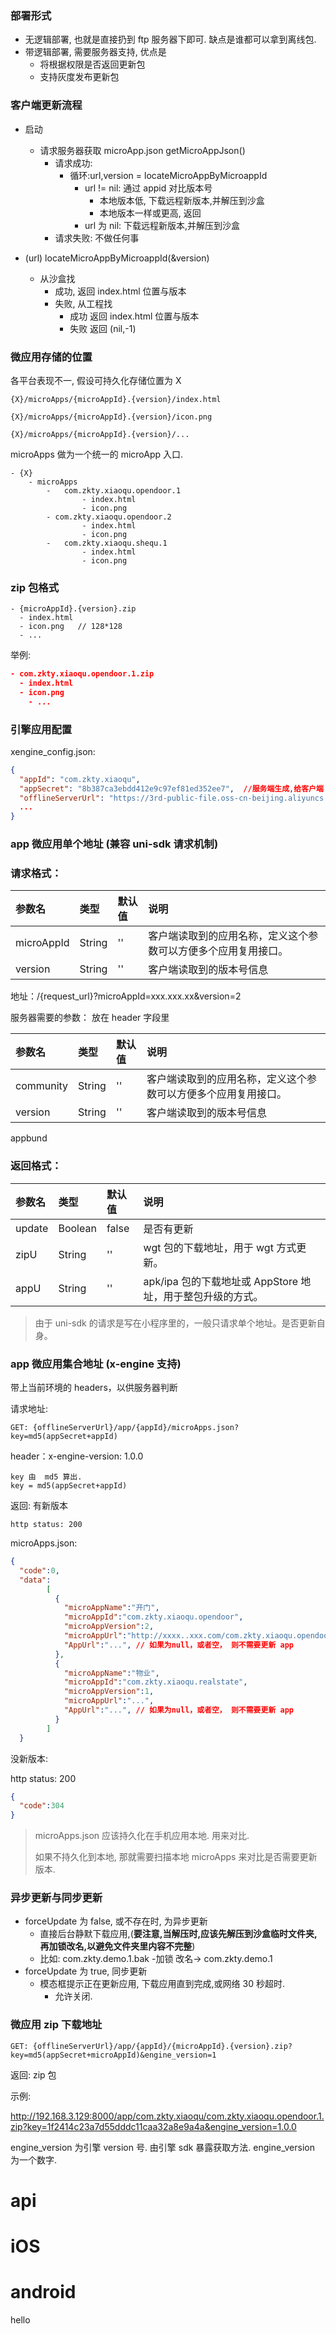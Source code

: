 

### 部署形式

- 无逻辑部署, 也就是直接扔到 ftp 服务器下即可.  缺点是谁都可以拿到离线包.
- 带逻辑部署, 需要服务器支持, 优点是
  - 将根据权限是否返回更新包
  - 支持灰度发布更新包



### 客户端更新流程

 - 启动
   - 请求服务器获取 microApp.json getMicroAppJson()
     - 请求成功:
       - 循环:url,version = locateMicroAppByMicroappId
         - url != nil: 通过 appid 对比版本号
           - 本地版本低, 下载远程新版本,并解压到沙盒
           - 本地版本一样或更高, 返回
         - url 为 nil: 下载远程新版本,并解压到沙盒
     - 请求失败: 不做任何事



 - (url) locateMicroAppByMicroappId(&version)
   - 从沙盒找
     - 成功, 返回 index.html 位置与版本
     - 失败, 从工程找
       - 成功 返回 index.html 位置与版本
       - 失败 返回 (nil,-1)



### 微应用存储的位置

各平台表现不一, 假设可持久化存储位置为 X

```
{X}/microApps/{microAppId}.{version}/index.html

{X}/microApps/{microAppId}.{version}/icon.png

{X}/microApps/{microAppId}.{version}/...
```



microApps 做为一个统一的 microApp 入口.

```
- {X}
	- microApps
		-	com.zkty.xiaoqu.opendoor.1
				- index.html
				- icon.png
		- com.zkty.xiaoqu.opendoor.2
				- index.html
				- icon.png
		-	com.zkty.xiaoqu.shequ.1
				- index.html
				- icon.png
```







### zip 包格式

```
- {microAppId}.{version}.zip
  - index.html
  - icon.png   // 128*128
  - ...
```

举例:

``` json
- com.zkty.xiaoqu.opendoor.1.zip
  - index.html
  - icon.png
	- ...
```



### 引擎应用配置

xengine_config.json:

``` json
{
  "appId": "com.zkty.xiaoqu",  
  "appSecret": "8b387ca3ebdd412e9c97ef81ed352ee7",  //服务端生成,给客户端
  "offlineServerUrl": "https://3rd-public-file.oss-cn-beijing.aliyuncs.com"  //服务器 GateWay 地址
  ...
}
```



### app 微应用单个地址 (兼容 uni-sdk 请求机制)

### 请求格式：

| 参数名     | 类型   | 默认值 | 说明                                                         |
| :--------- | :----- | :----- | :----------------------------------------------------------- |
| microAppId | String | ''     | 客户端读取到的应用名称，定义这个参数可以方便多个应用复用接口。 |
| version    | String | ''     | 客户端读取到的版本号信息                                     |

 地址：/{request_url}?microAppId=xxx.xxx.xx&version=2 

 

服务器需要的参数： 放在 header 字段里

| 参数名    | 类型   | 默认值 | 说明                                                         |
| :-------- | :----- | :----- | :----------------------------------------------------------- |
| community | String | ''     | 客户端读取到的应用名称，定义这个参数可以方便多个应用复用接口。 |
| version   | String | ''     | 客户端读取到的版本号信息                                     |



 appbund 

### 返回格式：



| 参数名 | 类型    | 默认值 | 说明                                                       |
| :----- | :------ | :----- | :--------------------------------------------------------- |
| update | Boolean | false  | 是否有更新                                                 |
| zipU   | String  | ''     | wgt 包的下载地址，用于 wgt 方式更新。                      |
| appU   | String  | ''     | apk/ipa 包的下载地址或 AppStore 地址，用于整包升级的方式。 |



>  由于 uni-sdk 的请求是写在小程序里的，一般只请求单个地址。是否更新自身。



### app 微应用集合地址 (x-engine 支持)

带上当前环境的 headers，以供服务器判断

请求地址:

```
GET: {offlineServerUrl}/app/{appId}/microApps.json?key=md5(appSecret+appId)
```

header：x-engine-version: 1.0.0

```
key 由  md5 算出. 
key = md5(appSecret+appId)
```

返回: 有新版本

```
http status: 200
```

microApps.json:

``` json
{
  "code":0,
  "data":
        [
          {
            "microAppName":"开门",
            "microAppId":"com.zkty.xiaoqu.opendoor",
            "microAppVersion":2,
            "microAppUrl":"http://xxxx..xxx.com/com.zkty.xiaoqu.opendoo.{version}.zip",
            "AppUrl":"...", // 如果为null，或者空， 则不需要更新 app                        
          },
          {
            "microAppName":"物业",
            "microAppId":"com.zkty.xiaoqu.realstate",
            "microAppVersion":1,
            "microAppUrl":"...",
            "AppUrl":"...", // 如果为null，或者空， 则不需要更新 app            
          }
        ]
  }
```



没新版本:

http status: 200

``` json
{
  "code":304 
}
```

 

> microApps.json 应该持久化在手机应用本地. 用来对比. 
>
> 如果不持久化到本地, 那就需要扫描本地 microApps 来对比是否需要更新版本.



### 异步更新与同步更新

- forceUpdate 为 false, 或不存在时, 为异步更新
  - 直接后台静默下载应用,(**要注意,当解压时,应该先解压到沙盒临时文件夹,再加锁改名,以避免文件夹里内容不完整**)
  - 比如: com.zkty.demo.1.bak  -加锁 改名->   com.zkty.demo.1
- forceUpdate 为 true, 同步更新
  - 模态框提示正在更新应用, 下载应用直到完成,或网络 30 秒超时.
    - 允许关闭.

### 微应用 zip 下载地址

```
GET: {offlineServerUrl}/app/{appId}/{microAppId}.{version}.zip?key=md5(appSecret+microAppId)&engine_version=1

```

返回: zip 包

示例:

http://192.168.3.129:8000/app/com.zkty.xiaoqu/com.zkty.xiaoqu.opendoor.1.zip?key=1f2414c23a7d55dddc11caa32a8e9a4a&engine_version=1.0.0



engine_version 为引擎 version 号. 由引擎 sdk 暴露获取方法. engine_version 为一个数字.



# api



# iOS


# android
hello


